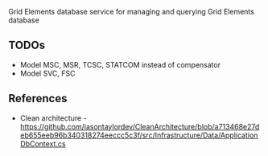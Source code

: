 Grid Elements database service for managing and querying Grid Elements database

## TODOs
* Model MSC, MSR, TCSC, STATCOM instead of compensator
* Model SVC, FSC

## References
* Clean architecture - https://github.com/jasontaylordev/CleanArchitecture/blob/a713468e27deb655eeb96b340318274eeccc5c3f/src/Infrastructure/Data/ApplicationDbContext.cs